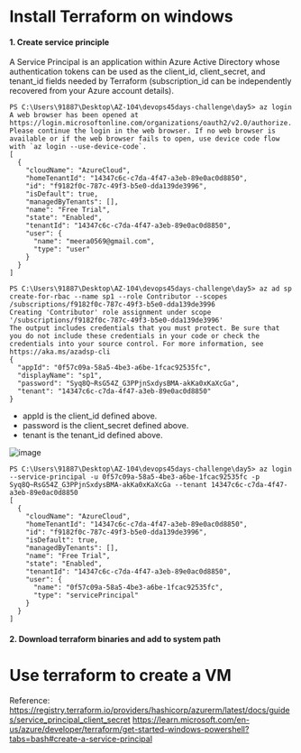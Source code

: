 
# Install Terraform on windows 

#### 1. Create service principle 
A Service Principal is an application within Azure Active Directory whose authentication tokens can be used as the client_id, client_secret, and tenant_id fields needed by Terraform (subscription_id can be independently recovered from your Azure account details).

```
PS C:\Users\91887\Desktop\AZ-104\devops45days-challenge\day5> az login
A web browser has been opened at https://login.microsoftonline.com/organizations/oauth2/v2.0/authorize. Please continue the login in the web browser. If no web browser is available or if the web browser fails to open, use device code flow with `az login --use-device-code`.
[
  {
    "cloudName": "AzureCloud",
    "homeTenantId": "14347c6c-c7da-4f47-a3eb-89e0ac0d8850",
    "id": "f9182f0c-787c-49f3-b5e0-dda139de3996",
    "isDefault": true,
    "managedByTenants": [],
    "name": "Free Trial",
    "state": "Enabled",
    "tenantId": "14347c6c-c7da-4f47-a3eb-89e0ac0d8850",
    "user": {
      "name": "meera0569@gmail.com",
      "type": "user"
    }
  }
]
```

```
PS C:\Users\91887\Desktop\AZ-104\devops45days-challenge\day5> az ad sp create-for-rbac --name sp1 --role Contributor --scopes /subscriptions/f9182f0c-787c-49f3-b5e0-dda139de3996
Creating 'Contributor' role assignment under scope '/subscriptions/f9182f0c-787c-49f3-b5e0-dda139de3996'
The output includes credentials that you must protect. Be sure that you do not include these credentials in your code or check the credentials into your source control. For more information, see https://aka.ms/azadsp-cli
{
  "appId": "0f57c09a-58a5-4be3-a6be-1fcac92535fc",
  "displayName": "sp1",
  "password": "Syq8Q~RsG54Z_G3PPjnSxdysBMA-akKa0xKaXcGa",
  "tenant": "14347c6c-c7da-4f47-a3eb-89e0ac0d8850"
}
```
- appId is the client_id defined above.
- password is the client_secret defined above.
- tenant is the tenant_id defined above.

![image](https://github.com/jananitework/devops45days-challenge/assets/136428700/ffdc4cba-5957-4934-af47-b0ff5cfe78ea)

```
PS C:\Users\91887\Desktop\AZ-104\devops45days-challenge\day5> az login --service-principal -u 0f57c09a-58a5-4be3-a6be-1fcac92535fc -p Syq8Q~RsG54Z_G3PPjnSxdysBMA-akKa0xKaXcGa --tenant 14347c6c-c7da-4f47-a3eb-89e0ac0d8850
[
  {
    "cloudName": "AzureCloud",
    "homeTenantId": "14347c6c-c7da-4f47-a3eb-89e0ac0d8850",
    "id": "f9182f0c-787c-49f3-b5e0-dda139de3996",
    "isDefault": true,
    "managedByTenants": [],
    "name": "Free Trial",
    "state": "Enabled",
    "tenantId": "14347c6c-c7da-4f47-a3eb-89e0ac0d8850",
    "user": {
      "name": "0f57c09a-58a5-4be3-a6be-1fcac92535fc",
      "type": "servicePrincipal"
    }
  }
]

```
#### 2. Download terraform binaries and add to system path

# Use terraform to create a VM

Reference: https://registry.terraform.io/providers/hashicorp/azurerm/latest/docs/guides/service_principal_client_secret
https://learn.microsoft.com/en-us/azure/developer/terraform/get-started-windows-powershell?tabs=bash#create-a-service-principal
